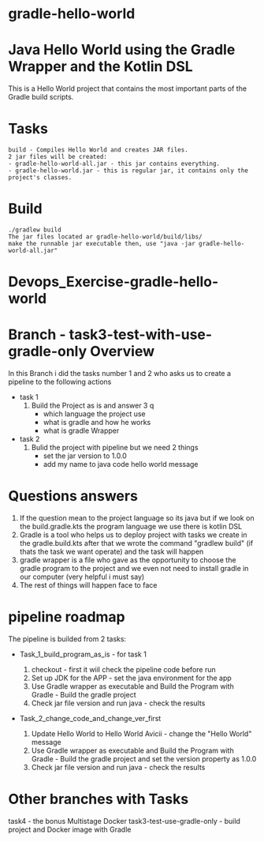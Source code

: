 # gradle-hello-world

# Java Hello World using the Gradle Wrapper and the Kotlin DSL
This is a Hello World project that contains the most important parts of the Gradle build scripts.

# Tasks
```
build - Compiles Hello World and creates JAR files.
2 jar files will be created:
- gradle-hello-world-all.jar - this jar contains everything.
- gradle-hello-world.jar - this is regular jar, it contains only the project's classes.
```

# Build
```
./gradlew build
The jar files located ar gradle-hello-world/build/libs/
make the runnable jar executable then, use "java -jar gradle-hello-world-all.jar"
```

# Devops_Exercise-gradle-hello-world
# Branch - task3-test-with-use-gradle-only Overview
In this Branch i did the tasks number 1 and 2 who asks us to create a pipeline to the following actions
- task 1
    1. Build the Project as is and answer 3 q
        * which language the project use 
        * what is gradle and how he works 
        * what is gradle Wrapper
- task 2
    1. Bulid the project with pipeline but we need 2 things
        * set the jar version to 1.0.0
        * add my name to java code hello world message

# Questions answers
 1. If the question mean to the project language so its java but if we look on the build.gradle.kts the program language we use there is kotlin DSL 
 2. Gradle is a tool who helps us to deploy project with tasks we create in the gradle.build.kts after that we wrote the command "gradlew build" (if thats the task we want operate) and the task will happen
 3. gradle wrapper is a file who gave as the opportunity to choose the gradle program to the project and we even not need to install gradle in our computer (very helpful i must say)
 4. The rest of things will happen face to face

# pipeline roadmap
The pipeline is builded from 2 tasks:
- Task_1_build_program_as_is - for task 1
    1. checkout - first it wiil check the pipeline code before run
    2. Set up JDK for the APP - set the java environment for the app
    3. Use Gradle wrapper as executable and Build the Program with Gradle - Build the gradle project
    4. Check jar file version and run java - check the results

- Task_2_change_code_and_change_ver_first
    1. Update Hello World to Hello World Avicii - change the "Hello World" message
    2. Use Gradle wrapper as executable and Build the Program with Gradle - Build the gradle project and set the version property as 1.0.0
    3. Check jar file version and run java - check the results

 # Other branches with Tasks
 task4 - the bonus Multistage Docker 
 task3-test-use-gradle-only - build project and Docker image with Gradle